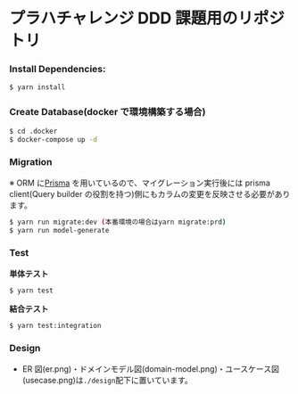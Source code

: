 # プラハチャレンジ DDD 課題用のリポジトリ

### Install Dependencies:

```bash
$ yarn install
```

### Create Database(docker で環境構築する場合)

```bash
$ cd .docker
$ docker-compose up -d
```

### Migration

※ ORM に[Prisma](https://www.prisma.io/) を用いているので、マイグレーション実行後には prisma client(Query builder の役割を持つ)側にもカラムの変更を反映させる必要があります。

```bash
$ yarn run migrate:dev (本番環境の場合はyarn migrate:prd)
$ yarn run model-generate
```

### Test

**単体テスト**

```bash
$ yarn test
```

**結合テスト**

```bash
$ yarn test:integration
```

### Design

- ER 図(er.png)・ドメインモデル図(domain-model.png)・ユースケース図(usecase.png)は`./design`配下に置いています。

